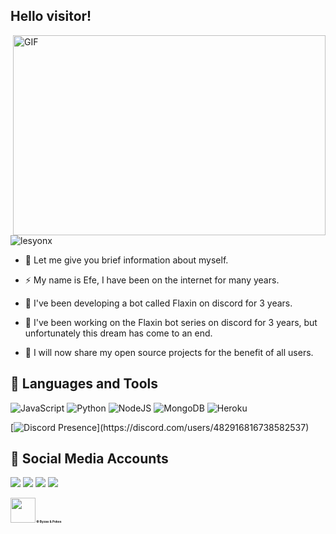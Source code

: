 ## Hello visitor! 
<img align="right" alt="GIF" src="https://github.com/abhisheknaiidu/abhisheknaiidu/blob/master/code.gif?raw=true" width="500" height="320" />
<img src="https://komarev.com/ghpvc/?username=lesyonx&label=Numbers%20of%20visitors&color=ff4600" alt="lesyonx" />

- 💖 Let me give you brief information about myself.

- ⚡ My name is Efe, I have been on the internet for many years.

- 🍂 I've been developing a bot called Flaxin on discord for 3 years.

- 👑 I've been working on the Flaxin bot series on discord for 3 years, but unfortunately this dream has come to an end.

- 🔮 I will now share my open source projects for the benefit of all users.



## 🔧 Languages and Tools
![JavaScript](https://img.shields.io/badge/javascript-%23323330.svg?style=for-the-badge&logo=javascript&logoColor=%23F7DF1E)
![Python](https://img.shields.io/badge/python-%23FFEFDB.svg?style=for-the-badge&logo=python&logoColor=white)
![NodeJS](https://img.shields.io/badge/node.js-6DA55F?style=for-the-badge&logo=node.js&logoColor=white)
![MongoDB](https://img.shields.io/badge/MongoDB-%234ea94b.svg?style=for-the-badge&logo=mongodb&logoColor=white)
![Heroku](https://img.shields.io/badge/heroku-%23430098.svg?style=for-the-badge&logo=heroku&logoColor=white)

[![Discord Presence](https://lanyard-profile-readme.vercel.app/api/482916816738582537?theme=light&bg=809ecf&animated=false&hideDiscrim=true&borderRadius=30px&idleMessage=Probably%20doing%20something%20else...)](https://discord.com/users/482916816738582537)

## 📱 Social Media Accounts
<p align="left">
<a href="https://www.instagram.com/lesyonx/" target"blank_"><img src="https://img.shields.io/badge/İnstagram%20-FFC0CB.svg?&style=for-the-badge&logo=instagram&logoColor=white"></a>
<a href="https://open.spotify.com/user/exbu3c6287jsxgrjo7zk05lyy?si=4b55e5b4d9684066" target"blank_"><img src="https://img.shields.io/badge/Spotify%20-1ed760.svg?&style=for-the-badge&logo=spotify&logoColor=white"></a>
<a href="https://discord.com/users/482916816738582537" target"blank_"><img src="https://img.shields.io/badge/Discord Profile-ffbb00?style=for-the-badge&logo=discord&logoColor=white"></a>
 <a href="https://www.youtube.com/channel/UCHz4ydXkxWMaXsNyGlBb6Zg/videos" target"blank_"><img src="https://img.shields.io/badge/YouTube-FF0000?style=for-the-badge&logo=youtube&logoColor=white"></a>
</p>

<h1 style="font-size:35%;"><img src = "https://cdn.discordapp.com/emojis/813841028288741487.png" high="25px" width="40px"> © Byzas & Pokes</h1>


